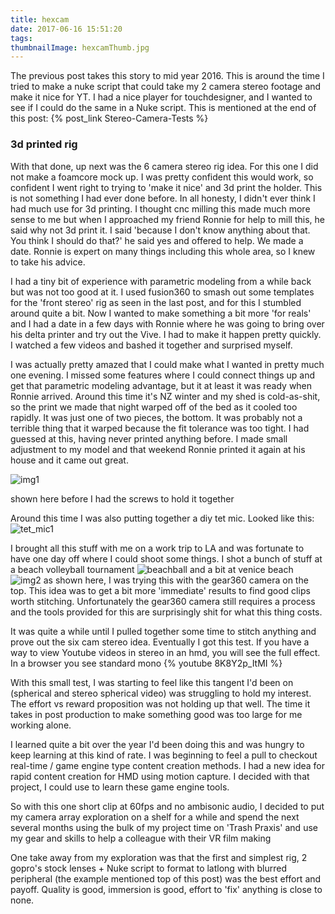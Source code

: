 ```yaml
---
title: hexcam
date: 2017-06-16 15:51:20
tags:
thumbnailImage: hexcamThumb.jpg
---
```


The previous post takes this story to mid year 2016.  This is around the time I tried to make a nuke script that could take my 2 camera stereo footage and make it nice for YT.  I had a nice player for touchdesigner, and I wanted to see if I could do the same in a Nuke script.  This is mentioned at the end of this post: {% post_link Stereo-Camera-Tests %} 

### 3d printed rig
With that done, up next was the 6 camera stereo rig idea.  For this one I did not make a foamcore mock up.  I was pretty confident this would work, so confident I went right to trying to 'make it nice' and 3d print the holder.  This is not something I had ever done before.  In all honesty, I didn't ever think I had much use for 3d printing.  I thought cnc milling this made much more sense to me but when I approached my friend Ronnie for help to mill this, he said why not 3d print it.  I said 'because I don't know anything about that.  You think I should do that?' he said yes and offered to help.  We made a date.  Ronnie is expert on many things including this whole area, so I knew to take his advice.

I had a tiny bit of experience with parametric modeling from a while back but was not too good at it.  I used fusion360 to smash out some templates for the 'front stereo' rig as seen in the last post, and for this I stumbled around quite a bit.  Now I wanted to make something a bit more 'for reals' and I had a date in a few days with Ronnie where he was going to bring over his delta printer and try out the Vive.  I had to make it happen pretty quickly.  I watched a few videos and bashed it together and surprised myself.  

I was actually pretty amazed that I could make what I wanted in pretty much one evening.  I missed some features where I could connect things up and get that parametric modeling advantage, but it at least it was ready when Ronnie arrived.  Around this time it's NZ winter and my shed is cold-as-shit, so the print we made that night warped off of the bed as it cooled too rapidly.  It was just one of two pieces, the bottom.  It was probably not a terrible thing that it warped because the fit tolerance was too tight.  I had guessed at this, having never printed anything before.   I made small adjustment to my model and that weekend Ronnie printed it again at his house and it came out great.

![img1](20160703_140939.jpg) 

shown here before I had the screws to hold it together

Around this time I was also putting together a diy tet mic.  Looked like this:
![tet_mic1](20160707_141321.jpg)

I brought all this stuff with me on a work trip to LA and was fortunate to have one day off where I could shoot some things.  I shot a bunch of stuff at a beach volleyball tournament
![beachball](20160717_115025.jpg) 
and a bit at venice beach
![img2](20160722_195701.jpg)
as shown here, I was trying this with the gear360 camera on the top.  This idea was to get a bit more 'immediate' results to find good clips worth stitching.  Unfortunately the gear360 camera still requires a process and the tools provided for this are surprisingly shit for what this thing costs. 

It was quite a while until I pulled together some time to stitch anything and prove out the six cam stereo idea.  Eventually I got this test.  If you have a way to view Youtube videos in stereo in an hmd, you will see the full effect.  In a browser you see standard mono
{% youtube 8K8Y2p_ItMI %}

With this small test, I was starting to feel like this tangent I'd been on (spherical and stereo spherical video) was struggling to hold my interest.  The effort vs reward proposition was not holding up that well.  The time it takes in post production to make something good was too large for me working alone. 

I learned quite a bit over the year I'd been doing this and was hungry to keep learning at this kind of rate.  I was beginning to feel a pull to checkout real-time / game engine type content creation methods.  I had a new idea for rapid content creation for HMD using motion capture.  I decided with that project, I could use to learn these game engine tools.  

So with this one short clip at 60fps and no ambisonic audio, I decided to put my camera array exploration on a shelf for a while and spend the next several months using the bulk of my project time on 'Trash Praxis' and use my gear and skills to help a colleague with their VR film making

One take away from my exploration was that the first and simplest rig, 2 gopro's stock lenses + Nuke script to format to latlong with blurred peripheral (the example mentioned top of this post) was the best effort and payoff.  Quality is good, immersion is good, effort to 'fix' anything is close to none. 
